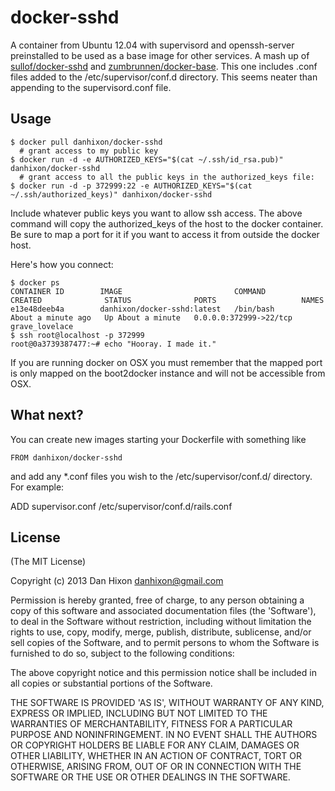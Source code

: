 # docker-sshd

A container from Ubuntu 12.04 with supervisord and openssh-server preinstalled to be used as a base image for other services. A mash up of [sullof/docker-sshd](https://github.com/sullof/docker-sshd) and [zumbrunnen/docker-base](https://github.com/zumbrunnen/docker-base). This one includes .conf files added to the /etc/supervisor/conf.d directory. This seems neater than appending to the supervisord.conf file.

## Usage

	$ docker pull danhixon/docker-sshd
	  # grant access to my public key
	$ docker run -d -e AUTHORIZED_KEYS="$(cat ~/.ssh/id_rsa.pub)" danhixon/docker-sshd
	  # grant access to all the public keys in the authorized_keys file:
	$ docker run -d -p 372999:22 -e AUTHORIZED_KEYS="$(cat ~/.ssh/authorized_keys)" danhixon/docker-sshd

Include whatever public keys you want to allow ssh access. The above command will copy the authorized_keys of the host to the docker container. Be sure to map a port for it if you want to access it from outside the docker host.

Here's how you connect:

	$ docker ps
	CONTAINER ID        IMAGE                         COMMAND             CREATED              STATUS              PORTS                   NAMES
	e13e48deeb4a        danhixon/docker-sshd:latest   /bin/bash           About a minute ago   Up About a minute   0.0.0.0:372999->22/tcp   grave_lovelace   
	$ ssh root@localhost -p 372999
	root@0a3739387477:~# echo "Hooray. I made it."

If you are running docker on OSX you must remember that the mapped port is only mapped on the boot2docker instance and will not be accessible from OSX.

## What next?

You can create new images starting your Dockerfile with something like

	FROM danhixon/docker-sshd

and add any *.conf files you wish to the /etc/supervisor/conf.d/ directory. For example:

  ADD supervisor.conf /etc/supervisor/conf.d/rails.conf

## License 

(The MIT License)

Copyright (c) 2013 Dan Hixon <danhixon@gmail.com>

Permission is hereby granted, free of charge, to any person obtaining
a copy of this software and associated documentation files (the
'Software'), to deal in the Software without restriction, including
without limitation the rights to use, copy, modify, merge, publish,
distribute, sublicense, and/or sell copies of the Software, and to
permit persons to whom the Software is furnished to do so, subject to
the following conditions:

The above copyright notice and this permission notice shall be
included in all copies or substantial portions of the Software.

THE SOFTWARE IS PROVIDED 'AS IS', WITHOUT WARRANTY OF ANY KIND,
EXPRESS OR IMPLIED, INCLUDING BUT NOT LIMITED TO THE WARRANTIES OF
MERCHANTABILITY, FITNESS FOR A PARTICULAR PURPOSE AND NONINFRINGEMENT.
IN NO EVENT SHALL THE AUTHORS OR COPYRIGHT HOLDERS BE LIABLE FOR ANY
CLAIM, DAMAGES OR OTHER LIABILITY, WHETHER IN AN ACTION OF CONTRACT,
TORT OR OTHERWISE, ARISING FROM, OUT OF OR IN CONNECTION WITH THE
SOFTWARE OR THE USE OR OTHER DEALINGS IN THE SOFTWARE.

